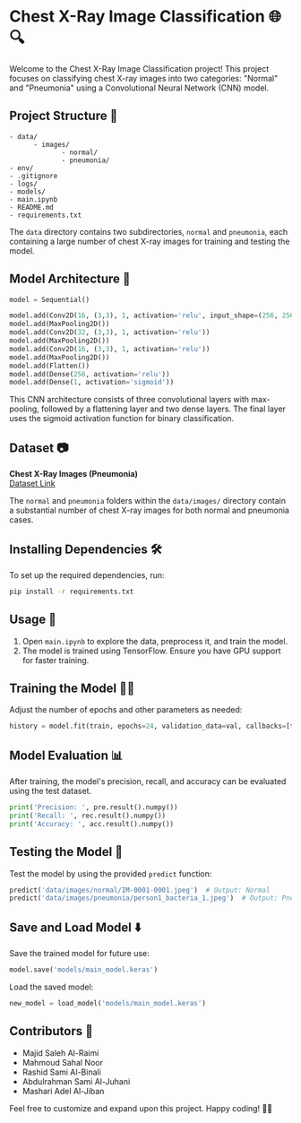 # Chest X-Ray Image Classification 🌐🔍

Welcome to the Chest X-Ray Image Classification project! This project focuses on classifying chest X-ray images into two categories: "Normal" and "Pneumonia" using a Convolutional Neural Network (CNN) model.

## Project Structure 📁

```
- data/
      - images/
             - normal/
             - pneumonia/
- env/
- .gitignore
- logs/
- models/
- main.ipynb
- README.md
- requirements.txt
```

The `data` directory contains two subdirectories, `normal` and `pneumonia`, each containing a large number of chest X-ray images for training and testing the model.

## Model Architecture 🧠

```python
model = Sequential()

model.add(Conv2D(16, (3,3), 1, activation='relu', input_shape=(256, 256, 3)))
model.add(MaxPooling2D())
model.add(Conv2D(32, (3,3), 1, activation='relu'))
model.add(MaxPooling2D())
model.add(Conv2D(16, (3,3), 1, activation='relu'))
model.add(MaxPooling2D())
model.add(Flatten())
model.add(Dense(256, activation='relu'))
model.add(Dense(1, activation='sigmoid'))
```

This CNN architecture consists of three convolutional layers with max-pooling, followed by a flattening layer and two dense layers. The final layer uses the sigmoid activation function for binary classification.

## Dataset 📷

**Chest X-Ray Images (Pneumonia)**  
[Dataset Link](https://www.kaggle.com/datasets/paultimothymooney/chest-xray-pneumonia/)

The `normal` and `pneumonia` folders within the `data/images/` directory contain a substantial number of chest X-ray images for both normal and pneumonia cases.

## Installing Dependencies 🛠️

To set up the required dependencies, run:

```bash
pip install -r requirements.txt
```

## Usage 🚀

1. Open `main.ipynb` to explore the data, preprocess it, and train the model.
2. The model is trained using TensorFlow. Ensure you have GPU support for faster training.

## Training the Model 🏋️‍♂️

Adjust the number of epochs and other parameters as needed:

```python
history = model.fit(train, epochs=24, validation_data=val, callbacks=[tensorboard_callback])
```

## Model Evaluation 📊

After training, the model's precision, recall, and accuracy can be evaluated using the test dataset.

```python
print('Precision: ', pre.result().numpy())
print('Recall: ', rec.result().numpy())
print('Accuracy: ', acc.result().numpy())
```

## Testing the Model 🧪

Test the model by using the provided `predict` function:

```python
predict('data/images/normal/IM-0001-0001.jpeg')  # Output: Normal
predict('data/images/pneumonia/person1_bacteria_1.jpeg')  # Output: Pneumonia
```

## Save and Load Model ⬇️

Save the trained model for future use:

```python
model.save('models/main_model.keras')
```

Load the saved model:

```python
new_model = load_model('models/main_model.keras')
```

## Contributors 👥

- Majid Saleh Al-Raimi
- Mahmoud Sahal Noor
- Rashid Sami Al-Binali
- Abdulrahman Sami Al-Juhani
- Mashari Adel Al-Jiban


Feel free to customize and expand upon this project. Happy coding! 🚀🤖